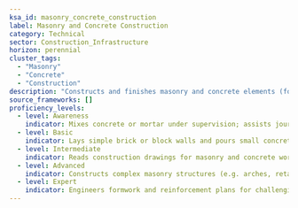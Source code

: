 ```yaml
---
ksa_id: masonry_concrete_construction  
label: Masonry and Concrete Construction  
category: Technical  
sector: Construction_Infrastructure  
horizon: perennial  
cluster_tags:  
  - "Masonry"  
  - "Concrete"  
  - "Construction"  
description: "Constructs and finishes masonry and concrete elements (foundations, walls, slabs) to meet structural specifications, quality standards, and building codes."  
source_frameworks: []  
proficiency_levels:  
  - level: Awareness  
    indicator: Mixes concrete or mortar under supervision; assists journeymen in basic tasks like carrying bricks and setting up forms.  
  - level: Basic  
    indicator: Lays simple brick or block walls and pours small concrete slabs following instructions; achieves basic finishing (troweling, edging) on flatwork.  
  - level: Intermediate  
    indicator: Reads construction drawings for masonry and concrete work; sets up and secures formwork, places rebar, and executes standard pours and masonry layouts with minimal supervision.  
  - level: Advanced  
    indicator: Constructs complex masonry structures (e.g. arches, retaining walls) accurately; supervises large concrete pours (foundations, multi-stage slabs), ensuring proper curing and finishing techniques are applied.  
  - level: Expert  
    indicator: Engineers formwork and reinforcement plans for challenging projects; troubleshoots material or structural issues on-site; mentors others in advanced masonry techniques and ensures all work meets code and durability requirements.  
---
```

